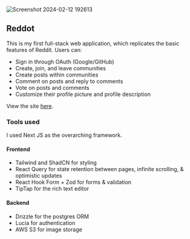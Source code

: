 
![Screenshot 2024-02-12 192613](https://github.com/HecticKiwi/Reddot/assets/88013638/aa70f9ab-0ffd-4bc0-859a-38ae7e92317b)

## Reddot
This is my first full-stack web application, which replicates the basic features of Reddit. Users can:

- Sign in through OAuth (Google/GitHub)
- Create, join, and leave communities
- Create posts within communities
- Comment on posts and reply to comments
- Vote on posts and comments
- Customize their profile picture and profile description

View the site [here](https://hk-reddot.vercel.app/).

### Tools used

I used Next JS as the overarching framework.

#### Frontend
-  Tailwind and ShadCN for styling
-  React Query for state retention between pages, infinite scrolling, & optimistic updates
-  React Hook Form + Zod for forms & validation
-  TipTap for the rich text editor

#### Backend
-  Drizzle for the postgres ORM
-  Lucia for authentication
-  AWS S3 for image storage
